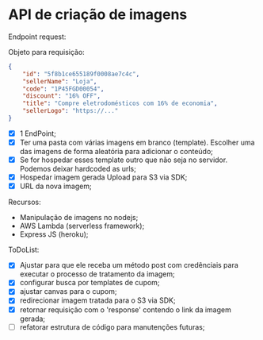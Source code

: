 # API de criação de imagens

Endpoint request:

Objeto para requisição:

```json
{
	"id": "5f8b1ce655189f0008ae7c4c",
	"sellerName": "Loja",
	"code": "1P45FGD00054",
	"discount": "16% OFF",
	"title": "Compre eletrodomésticos com 16% de economia",
	"sellerLogo": "https://..."
}
```

- [x] 1 EndPoint;
- [x] Ter uma pasta com várias imagens em branco (template). Escolher uma das imagens de forma aleatória para adicionar o conteúdo;
- [x] Se for hospedar esses template outro que não seja no servidor. Podemos deixar hardcoded as urls;
- [x] Hospedar imagem gerada Upload para S3 via SDK;
- [x] URL da nova imagem;

Recursos:

- Manipulação de imagens no nodejs;
- AWS Lambda (serverless framework);
- Express JS (heroku);

ToDoList:

- [x] Ajustar para que ele receba um método post com credênciais para executar o processo de tratamento da imagem;
- [x] configurar busca por templates de cupom;
- [x] ajustar canvas para o cupom;
- [x] redirecionar imagem tratada para o S3 via SDK;
- [x] retornar requisição com o 'response' contendo o link da imagem gerada;
- [ ] refatorar estrutura de código para manutenções futuras;
